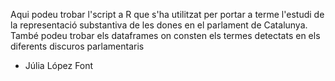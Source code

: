 Aqui podeu trobar l'script a R que s'ha utilitzat per portar a terme l'estudi de la representació substantiva de les dones en el parlament de Catalunya. 
També podeu trobar els dataframes  on consten els termes detectats en els diferents  discuros parlamentaris
- Júlia López Font

